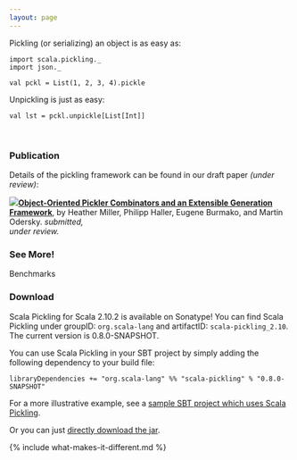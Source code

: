 ```yaml
---
layout: page
---
```


Pickling (or serializing) an object is as easy as:

    import scala.pickling._
    import json._

    val pckl = List(1, 2, 3, 4).pickle

Unpickling is just as easy:

    val lst = pckl.unpickle[List[Int]]

</br>

### Publication

Details of the pickling framework can be found in our draft paper *(under review)*:

<span class="paper">
<span class="icon-wrap"><a href="http://lampwww.epfl.ch/~hmiller/files/pickling.pdf"><img class="pdf-icon" src="{{ site.baseurl }}/resources/img/pdf-icon.png"/></a></span><strong><a href="http://lampwww.epfl.ch/~hmiller/files/pickling.pdf">Object-Oriented Pickler Combinators and an Extensible Generation Framework</a></strong>, by Heather Miller, Philipp Haller, Eugene Burmako, and Martin Odersky. <em>submitted, </br>under review.</em>
</span>

<br/>

### See More!

<!-- Handle subtypes,

    import scala.pickling._
    import json._

    class Person(name: String, age: Int)
    case class Employee(name: String, age: Int, position: String) extends Person(name, age)

    val e = Employee("Joe", 32, "Analyst")
    val pckl = e.pickle
    val e2 = pckl.unpickle[Person] // e2 has type Employee
 -->

<div id="box-wrapper">
<!--   <div id="overview-box">
    Overview
    <a href="{{ site.baseurl }}/overview"><span></span></a>
  </div> -->

  <div id="benchmarks-box">
    Benchmarks
    <a href="{{ site.baseurl }}/benchmarks"><span></span></a>
  </div>

  <!-- <div id="appendix-box">
    Examples
    <a href="{{ site.baseurl }}/examples"><span></span></a>
  </div> -->
</div>

### Download

Scala Pickling for Scala 2.10.2 is available on Sonatype! You can find Scala Pickling under groupID: `org.scala-lang` and artifactID: `scala-pickling_2.10`. The current version is 0.8.0-SNAPSHOT.

You can use Scala Pickling in your SBT project by simply adding the following dependency to your build file:

    libraryDependencies += "org.scala-lang" %% "scala-pickling" % "0.8.0-SNAPSHOT"

For a more illustrative example, see a [sample SBT project which uses Scala Pickling](https://github.com/xeno-by/sbt-example-pickling).

Or you can just [directly download the jar](https://oss.sonatype.org/service/local/artifact/maven/redirect?r=snapshots&g=org.scala-lang&a=scala-pickling_2.10&v=0.8.0-SNAPSHOT&e=jar).


{% include what-makes-it-different.md %}
